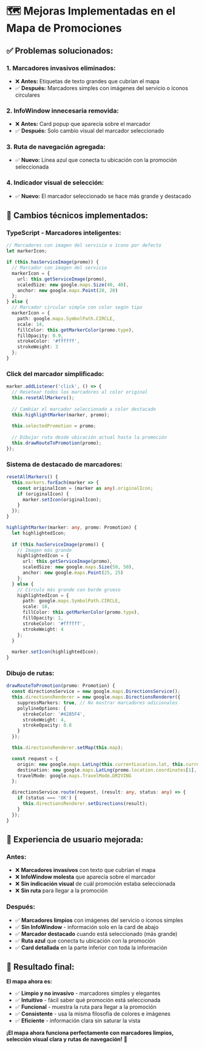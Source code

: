 # 🗺️ Mejoras Implementadas en el Mapa de Promociones

## ✅ **Problemas solucionados:**

### **1. Marcadores invasivos eliminados:**
- ❌ **Antes:** Etiquetas de texto grandes que cubrían el mapa
- ✅ **Después:** Marcadores simples con imágenes del servicio o íconos circulares

### **2. InfoWindow innecesaria removida:**
- ❌ **Antes:** Card popup que aparecía sobre el marcador
- ✅ **Después:** Solo cambio visual del marcador seleccionado

### **3. Ruta de navegación agregada:**
- ✅ **Nuevo:** Línea azul que conecta tu ubicación con la promoción seleccionada

### **4. Indicador visual de selección:**
- ✅ **Nuevo:** El marcador seleccionado se hace más grande y destacado

## 🔧 **Cambios técnicos implementados:**

### **TypeScript - Marcadores inteligentes:**
```typescript
// Marcadores con imagen del servicio o ícono por defecto
let markerIcon;

if (this.hasServiceImage(promo)) {
  // Marcador con imagen del servicio
  markerIcon = {
    url: this.getServiceImage(promo),
    scaledSize: new google.maps.Size(40, 40),
    anchor: new google.maps.Point(20, 20)
  };
} else {
  // Marcador circular simple con color según tipo
  markerIcon = {
    path: google.maps.SymbolPath.CIRCLE,
    scale: 14,
    fillColor: this.getMarkerColor(promo.type),
    fillOpacity: 0.9,
    strokeColor: '#ffffff',
    strokeWeight: 3
  };
}
```

### **Click del marcador simplificado:**
```typescript
marker.addListener('click', () => {
  // Resetear todos los marcadores al color original
  this.resetAllMarkers();
  
  // Cambiar el marcador seleccionado a color destacado
  this.highlightMarker(marker, promo);
  
  this.selectedPromotion = promo;
  
  // Dibujar ruta desde ubicación actual hasta la promoción
  this.drawRouteToPromotion(promo);
});
```

### **Sistema de destacado de marcadores:**
```typescript
resetAllMarkers() {
  this.markers.forEach(marker => {
    const originalIcon = (marker as any).originalIcon;
    if (originalIcon) {
      marker.setIcon(originalIcon);
    }
  });
}

highlightMarker(marker: any, promo: Promotion) {
  let highlightedIcon;
  
  if (this.hasServiceImage(promo)) {
    // Imagen más grande
    highlightedIcon = {
      url: this.getServiceImage(promo),
      scaledSize: new google.maps.Size(50, 50),
      anchor: new google.maps.Point(25, 25)
    };
  } else {
    // Círculo más grande con borde grueso
    highlightedIcon = {
      path: google.maps.SymbolPath.CIRCLE,
      scale: 18,
      fillColor: this.getMarkerColor(promo.type),
      fillOpacity: 1,
      strokeColor: '#ffffff',
      strokeWeight: 4
    };
  }
  
  marker.setIcon(highlightedIcon);
}
```

### **Dibujo de rutas:**
```typescript
drawRouteToPromotion(promo: Promotion) {
  const directionsService = new google.maps.DirectionsService();
  this.directionsRenderer = new google.maps.DirectionsRenderer({
    suppressMarkers: true, // No mostrar marcadores adicionales
    polylineOptions: {
      strokeColor: '#4285F4',
      strokeWeight: 4,
      strokeOpacity: 0.8
    }
  });

  this.directionsRenderer.setMap(this.map);

  const request = {
    origin: new google.maps.LatLng(this.currentLocation.lat, this.currentLocation.lng),
    destination: new google.maps.LatLng(promo.location.coordinates[1], promo.location.coordinates[0]),
    travelMode: google.maps.TravelMode.DRIVING
  };

  directionsService.route(request, (result: any, status: any) => {
    if (status === 'OK') {
      this.directionsRenderer.setDirections(result);
    }
  });
}
```

## 🎨 **Experiencia de usuario mejorada:**

### **Antes:**
- ❌ **Marcadores invasivos** con texto que cubrían el mapa
- ❌ **InfoWindow molesta** que aparecía sobre el marcador
- ❌ **Sin indicación visual** de cuál promoción estaba seleccionada
- ❌ **Sin ruta** para llegar a la promoción

### **Después:**
- ✅ **Marcadores limpios** con imágenes del servicio o íconos simples
- ✅ **Sin InfoWindow** - información solo en la card de abajo
- ✅ **Marcador destacado** cuando está seleccionado (más grande)
- ✅ **Ruta azul** que conecta tu ubicación con la promoción
- ✅ **Card detallada** en la parte inferior con toda la información

## 🚀 **Resultado final:**

**El mapa ahora es:**
- ✅ **Limpio y no invasivo** - marcadores simples y elegantes
- ✅ **Intuitivo** - fácil saber qué promoción está seleccionada
- ✅ **Funcional** - muestra la ruta para llegar a la promoción
- ✅ **Consistente** - usa la misma filosofía de colores e imágenes
- ✅ **Eficiente** - información clara sin saturar la vista

**¡El mapa ahora funciona perfectamente con marcadores limpios, selección visual clara y rutas de navegación!** 🎉
